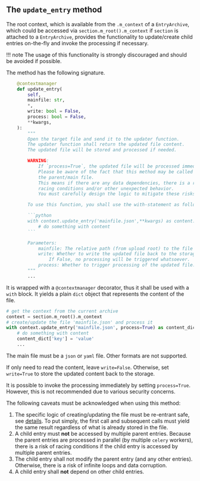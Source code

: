 ## The `update_entry` method

The root context, which is available from the `.m_context` of a `EntryArchive`, which could be accessed via `section.m_root().m_context` if `section` is attached to a `EntryArchive`, provides the functionality to update/create child entries on-the-fly and invoke the processing if necessary.

!!! note
    The usage of this functionality is strongly discouraged and should be avoided if possible.

The method has the following signature.

```python
    @contextmanager
    def update_entry(
        self,
        mainfile: str,
        *,
        write: bool = False,
        process: bool = False,
        **kwargs,
    ):
        """
        Open the target file and send it to the updater function.
        The updater function shall return the updated file content.
        The updated file will be stored and processed if needed.

        WARNING:
            If `process=True`, the updated file will be processed immediately.
            Please be aware of the fact that this method may be called during the processing of
            the parent/main file.
            This means if there are any data dependencies, there is a risk of infinite loops,
            racing conditions and/or other unexpected behavior.
            You must carefully design the logic to mitigate these risks.

        To use this function, you shall use the with-statement as follows:

        ```python
        with context.update_entry('mainfile.json',**kwargs) as content:
            # do something with content
        ```

        Parameters:
            mainfile: The relative path (from upload root) to the file to update.
            write: Whether to write the updated file back to the storage.
                If False, no processing will be triggered whatsoever.
            process: Whether to trigger processing of the updated file.
        """
        ...
```

It is wrapped with a `@contextmanager` decorator, thus it shall be used with a `with` block.
It yields a plain `dict` object that represents the content of the file.

```python
# get the context from the current archive
context = section.m_root().m_context
# create/update the file 'mainfile.json' and process it
with context.update_entry('mainfile.json', process=True) as content_dict:
    # do something with content
    content_dict['key'] = 'value'
    ...
```

The main file must be a `json` or `yaml` file.
Other formats are not supported.

If only need to read the content, leave `write=False`.
Otherwise, set `write=True` to store the updated content back to the storage.

It is possible to invoke the processing immediately by setting `process=True`.
However, this is not recommended due to various security concerns.

The following caveats must be acknowledged when using this method:

1. The specific logic of creating/updating the file must be re-entrant safe, see [details](https://en.wikipedia.org/wiki/Reentrancy_(computing)).
   To put simply, the first call and subsequent calls must yield the same result regardless of what is already stored in the file.
2. A child entry must **not** be accessed by multiple parent entries.
   Because the parent entries are processed in parallel (by multiple `celery` workers), there is a risk of racing conditions if the child entry is accessed by multiple parent entries.
3. The child entry shall not modify the parent entry (and any other entries).
   Otherwise, there is a risk of infinite loops and data corruption.
4. A child entry shall **not** depend on other child entries.
